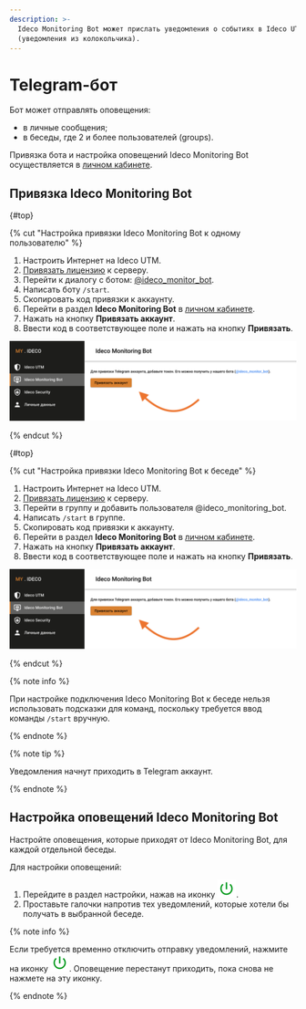```yaml
---
description: >-
  Ideco Monitoring Bot может прислать уведомления о событиях в Ideco UTM
  (уведомления из колокольчика).
---
```


# Telegram-бот

Бот может отправлять оповещения:

* в личные сообщения;
* в беседы, где 2 и более пользователей (groups).

Привязка бота и настройка оповещений Ideco Monitoring Bot осуществляется в [личном кабинете](https://my.ideco.ru/).
## Привязка Ideco Monitоring Bot

{#top}

{% cut "Настройка привязки Ideco Monitoring Bot к одному пользователю" %}

1. Настроить Интернет на Ideco UTM.
2. [Привязать лицензию](../../../ngfw/settings/server-management/license-management.md) к серверу. 
3. Перейти к диалогу с ботом: [@ideco\_monitor\_bot](https://telegram.im/@ideco_monitor_bot).
4. Написать боту `/start`.
5. Скопировать код привязки к аккаунту.
6. Перейти в раздел **Ideco Monitoring Bot** в [личном кабинете](https://my.ideco.ru/#/ideco-monitoring-bot).
7. Нажать на кнопку **Привязать аккаунт**.
8. Ввести код в соответствующее поле и нажать на кнопку **Привязать**.

![](../../../_images/telegram-bot.png)

{% endcut %}

{#top}

{% cut "Настройка привязки Ideco Monitoring Bot к беседе" %}

1. Настроить Интернет на Ideco UTM.
2. [Привязать лицензию](../../../ngfw/settings/server-management/license-management.md) к серверу.
3. Перейти в группу и добавить пользователя @ideco_monitoring_bot.
4. Написать `/start` в группе.
5. Скопировать код привязки к аккаунту.
6. Перейти в раздел **Ideco Monitoring Bot** в [личном кабинете](https://my.ideco.ru/#/ideco-monitoring-bot).
7. Нажать на кнопку **Привязать аккаунт**.
8. Ввести код в соответствующее поле и нажать на кнопку **Привязать**.

![](../../../_images/telegram-bot.png)

{% endcut %}

{% note info %}

При настройке подключения Ideco Monitoring Bot к беседе нельзя использовать подсказки для команд, поскольку требуется ввод команды `/start` вручную.

{% endnote %}

{% note tip %}

Уведомления начнут приходить в Telegram аккаунт.

{% endnote %}

## Настройка оповещений Ideco Monitоring Bot

Настройте оповещения, которые приходят от Ideco Monitoring Bot, для каждой отдельной беседы.

Для настройки оповещений:
1. Перейдите в раздел настройки, нажав на иконку ![bot_notification_settings.svg](../../../_images/icon-bot-off.png).
2. Проставьте галочки напротив тех уведомлений, которые хотели бы получать в выбранной беседе.

{% note info %}

Если требуется временно отключить отправку уведомлений, нажмите на иконку ![bot\_notification\_shutdown.svg](../../../_images/icon-bot-off.png). Оповещение перестанут приходить, пока снова не нажмете на эту иконку.

{% endnote %}

